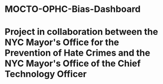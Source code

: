 # MOCTO-OPHC-Bias-Dashboard
# Project in collaboration between the NYC Mayor's Office for the Prevention of Hate Crimes and the NYC Mayor's Office of the Chief Technology Officer
